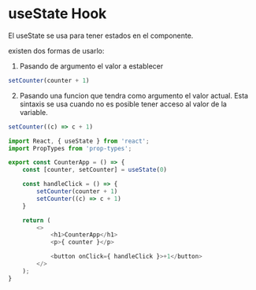 # useState Hook

El useState se usa para tener estados en el componente.

existen dos formas de usarlo:
1. Pasando de argumento el valor a establecer
```js
setCounter(counter + 1)
```
2. Pasando una funcion que tendra como argumento el valor actual. Esta sintaxis se usa cuando no es posible tener acceso al valor de la variable.
```js
setCounter((c) => c + 1)
```

```js
import React, { useState } from 'react';
import PropTypes from 'prop-types';

export const CounterApp = () => {
    const [counter, setCounter] = useState(0)

    const handleClick = () => {
        setCounter(counter + 1)
        setCounter((c) => c + 1)
    }

    return (
        <>
            <h1>CounterApp</h1>
            <p>{ counter }</p>

            <button onClick={ handleClick }>+1</button>
        </>
    );
}
```